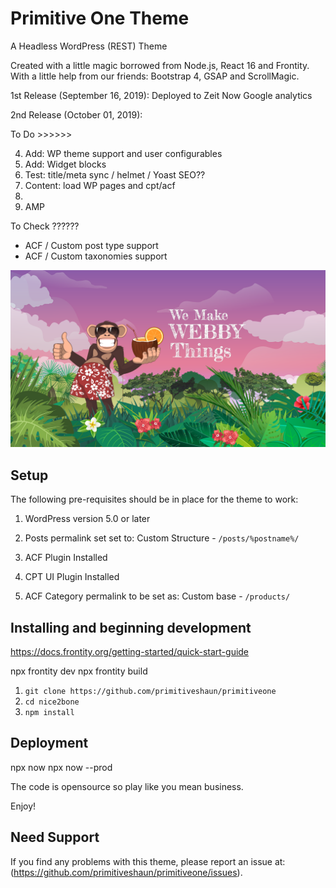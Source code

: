 # Primitive One Theme
A Headless WordPress (REST) Theme

Created with a little magic borrowed from Node.js, React 16 and Frontity.
With a little help from our friends: Bootstrap 4, GSAP and ScrollMagic.

1st Release (September 16, 2019):
Deployed to Zeit Now
Google analytics


2nd Release (October 01, 2019):


To Do >>>>>>

4. Add: WP theme support and user configurables
1. Add: Widget blocks
2. Test: title/meta sync / helmet / Yoast SEO??
3. Content: load WP pages and cpt/acf
4. 
5. AMP

To Check ??????
- ACF / Custom post type support
- ACF / Custom taxonomies support


![screenshot](screenshot.png)

Setup
-----

The following pre-requisites should be in place for the theme to work:

1. WordPress version 5.0 or later
2. Posts permalink set set to: Custom Structure - `/posts/%postname%/`


3. ACF Plugin Installed
4. CPT UI Plugin Installed
5. ACF Category permalink to be set as: Custom base - `/products/`

Installing and beginning development
------------------------------------

https://docs.frontity.org/getting-started/quick-start-guide

npx frontity dev
npx frontity build

1. `git clone https://github.com/primitiveshaun/primitiveone`
2. `cd nice2bone`
3. `npm install`

Deployment
------------------------------------

npx now
npx now --prod


The code is opensource so play like you mean business.

Enjoy!


Need Support
-------

If you find any problems with this theme, please report an issue at:
(https://github.com/primitiveshaun/primitiveone/issues).

